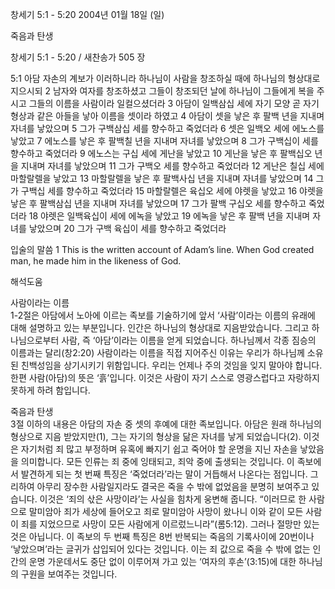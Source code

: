 창세기 5:1 - 5:20 
2004년 01월 18일 (일)

죽음과 탄생



창세기 5:1 - 5:20 / 새찬송가 505 장


5:1 아담 자손의 계보가 이러하니라 하나님이 사람을 창조하실 때에 하나님의 형상대로 지으시되 2 남자와 여자를 창조하셨고 그들이 창조되던 날에 하나님이 그들에게 복을 주시고 그들의 이름을 사람이라 일컬으셨더라 3 아담이 일백삼십 세에 자기 모양 곧 자기 형상과 같은 아들을 낳아 이름을 셋이라 하였고 4 아담이 셋을 낳은 후 팔백 년을 지내며 자녀를 낳았으며 5 그가 구백삼십 세를 향수하고 죽었더라 6 셋은 일백오 세에 에노스를 낳았고 7 에노스를 낳은 후 팔백칠 년을 지내며 자녀를 낳았으며 8 그가 구백십이 세를 향수하고 죽었더라 9 에노스는 구십 세에 게난을 낳았고 10 게난을 낳은 후 팔백십오 년을 지내며 자녀를 낳았으며 11 그가 구백오 세를 향수하고 죽었더라 12 게난은 칠십 세에 마할랄렐을 낳았고 13 마할랄렐을 낳은 후 팔백사십 년을 지내며 자녀를 낳았으며 14 그가 구백십 세를 향수하고 죽었더라 15 마할랄렐은 육십오 세에 야렛을 낳았고 16 야렛을 낳은 후 팔백삼십 년을 지내며 자녀를 낳았으며 17 그가 팔백 구십오 세를 향수하고 죽었더라 18 야렛은 일백육십이 세에 에녹을 낳았고 19 에녹을 낳은 후 팔백 년을 지내며 자녀를 낳았으며 20 그가 구백 육십이 세를 향수하고 죽었더라 

입술의 말씀 
1 This is the written account of Adam’s line. When God created man, he made him in the likeness of God.

해석도움





사람이라는 이름  
1-2절은 아담에서 노아에 이르는 족보를 기술하기에 앞서 ‘사람’이라는 이름의 유래에 대해 설명하고 있는 부분입니다. 인간은 하나님의 형상대로 지음받았습니다. 그리고 하나님으로부터 사람, 즉 ‘아담’이라는 이름을 얻게 되었습니다. 하나님께서 각종 짐승의 이름과는 달리(창2:20) 사람이라는 이름을 직접 지어주신 이유는 우리가 하나님께 소유된 친백성임을 상기시키기 위함입니다. 우리는 언제나 주의 것임을 잊지 말아야 합니다. 한편 사람(아담)의 뜻은 ‘흙’입니다. 이것은 사람이 자기 스스로 영광스럽다고 자랑하지 못하게 하려 함입니다.  

죽음과 탄생  
3절 이하의 내용은 아담의 자손 중 셋의 후예에 대한 족보입니다. 아담은 원래 하나님의 형상으로 지음 받았지만(1), 그는 자기의 형상을 닮은 자녀를 낳게 되었습니다(2). 이것은 자기처럼 죄 많고 부정하며 유혹에 빠지기 쉽고 죽어야 할 운명을 지닌 자손을 낳았음을 의미합니다. 모든 인류는 죄 중에 잉태되고, 죄악 중에 출생되는 것입니다. 이 족보에서 발견하게 되는 첫 번째 특징은 ‘죽었더라’라는 말이 거듭해서 나온다는 점입니다. 그리하여 아무리 장수한 사람일지라도 결국은 죽을 수 밖에 없었음을 분명히 보여주고 있습니다. 이것은 ‘죄의 삯은 사망이라’는 사실을 힘차게 웅변해 줍니다. “이러므로 한 사람으로 말미암아 죄가 세상에 들어오고 죄로 말미암아 사망이 왔나니 이와 같이 모든 사람이 죄를 지었으므로 사망이 모든 사람에게 이르렀느니라”(롬5:12). 그러나 절망만 있는 것은 아닙니다. 이 족보의 두 번째 특징은 8번 반복되는 죽음의 기록사이에 20번이나 ‘낳았으며’라는 글귀가 삽입되어 있다는 것입니다. 이는 죄 값으로 죽을 수 밖에 없는 인간의 운명 가운데서도 중단 없이 이루어져 가고 있는 ‘여자의 후손’(3:15)에 대한 하나님의 구원을 보여주는 것입니다.
